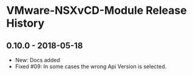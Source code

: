 # VMware-NSXvCD-Module Release History

## 0.10.0 - 2018-05-18

- New: Docs added
- Fixed #09: In some cases the wrong Api Version is selected.